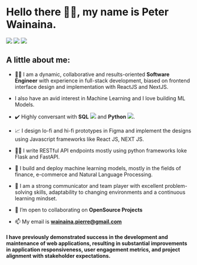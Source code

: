 


<h1> Hello there 🙋‍♂️, my name is Peter Wainaina.</h1>
<p>

<a href = "https://www.linkedin.com/in/peter-wainaina-94b0351a8"><img src="https://img.icons8.com/fluent/48/000000/linkedin.png"/></a>
<a href = "https://twitter.com/pierre_wainaina"><img src="https://img.icons8.com/fluent/48/000000/twitter.png"/></a>
<a href = "https://medium.com/@wainaina.pierre"><img src="https://img.icons8.com/?size=64&id=wYiGNIiB4OKj&format=png"/></a>
>

</p>



##  A little about me:



- 👨‍💻 I am a dynamic, collaborative and results-oriented **Software Engineer** with experience in full-stack development, biased on frontend interface design and implementation with ReactJS and NextJS.
- I also have an avid interest in Machine Learning and I love building ML Models.
- ✔️ Highly conversant with **SQL** <img src="https://img.icons8.com/?size=1x&id=1476&format=png"> and **Python** <img src="https://img.icons8.com/?size=1x&id=13441&format=png">.
  
- 📈 I design lo-fi and hi-fi prototypes in Figma and implement the designs using Javascript frameworks like React JS, NEXT JS.
- 👨‍💻 I write RESTful API endpoints mostly using python frameworks loke Flask and FastAPI.
- 🚀 I build and deploy machine learning models, mostly in the fields of finance, e-commerce and Natural Language Processing.
- 🧩 I am a strong communicator and team player with excellent problem-solving skills, adaptability to changing environments and a continuous learning mindset.


  
-  👥 I’m open to collaborating on **OpenSource Projects** 

- 📫 My email is **wainaina.pierre@gmail.com**


#### I have previously demonstrated success in the development and maintenance of web applications, resulting in substantial improvements in application responsiveness, user engagement metrics, and project alignment with stakeholder expectations.






